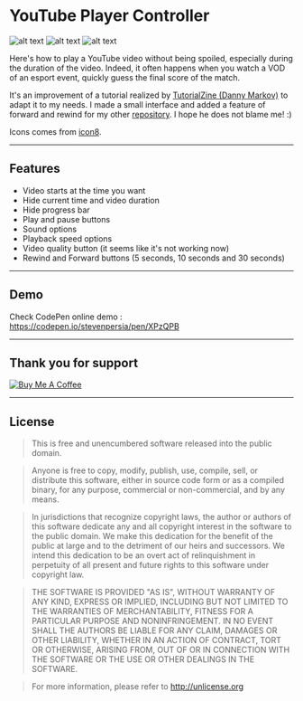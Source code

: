 # YouTube Player Controller
![alt text](https://forthebadge.com/images/badges/made-with-javascript.svg "Made with JavaScript")
![alt text](https://forthebadge.com/images/badges/60-percent-of-the-time-works-every-time.svg "60% of the time works every time")
![alt text](https://forthebadge.com/images/badges/built-with-swag.svg "Built with swag")

Here's how to play a YouTube video without being spoiled, especially during the duration of the video. Indeed, it often happens when you watch a VOD of an esport event, quickly guess the final score of the match.

It's an improvement of a tutorial realized by [TutorialZine (Danny Markov)](https://tutorialzine.com/2015/08/how-to-control-youtubes-video-player-with-javascript) to adapt it to my needs. I made a small interface and added a feature of forward and rewind for my other [repository](https://github.com/stevenpersia/Esport-VODs). I hope he does not blame me! :)

Icons comes from [icon8](https://icons8.com/).

---

## Features
- Video starts at the time you want
- Hide current time and video duration
- Hide progress bar
- Play and pause buttons
- Sound options
- Playback speed options
- Video quality button (it seems like it's not working now)
- Rewind and Forward buttons (5 seconds, 10 seconds and 30 seconds)

---

## Demo
Check CodePen online demo : https://codepen.io/stevenpersia/pen/XPzQPB

---

## Thank you for support
<a href="https://www.buymeacoffee.com/stevenpersia" target="_blank"><img src="https://www.buymeacoffee.com/assets/img/custom_images/orange_img.png" alt="Buy Me A Coffee" style="height: auto !important;width: auto !important;" ></a>

---

## License

> This is free and unencumbered software released into the public domain.

> Anyone is free to copy, modify, publish, use, compile, sell, or
> distribute this software, either in source code form or as a compiled
> binary, for any purpose, commercial or non-commercial, and by any
> means.

> In jurisdictions that recognize copyright laws, the author or authors
> of this software dedicate any and all copyright interest in the
> software to the public domain. We make this dedication for the benefit
> of the public at large and to the detriment of our heirs and
> successors. We intend this dedication to be an overt act of
> relinquishment in perpetuity of all present and future rights to this
> software under copyright law.

> THE SOFTWARE IS PROVIDED "AS IS", WITHOUT WARRANTY OF ANY KIND,
> EXPRESS OR IMPLIED, INCLUDING BUT NOT LIMITED TO THE WARRANTIES OF
> MERCHANTABILITY, FITNESS FOR A PARTICULAR PURPOSE AND NONINFRINGEMENT.
> IN NO EVENT SHALL THE AUTHORS BE LIABLE FOR ANY CLAIM, DAMAGES OR
> OTHER LIABILITY, WHETHER IN AN ACTION OF CONTRACT, TORT OR OTHERWISE,
> ARISING FROM, OUT OF OR IN CONNECTION WITH THE SOFTWARE OR THE USE OR
> OTHER DEALINGS IN THE SOFTWARE.

> For more information, please refer to <http://unlicense.org>
